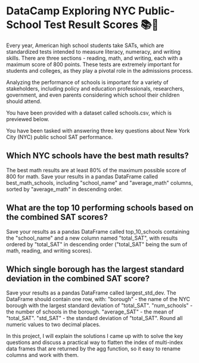 # DataCamp Exploring NYC Public-School Test Result Scores 📚📝

Every year, American high school students take SATs, which are standardized tests intended to measure literacy, numeracy, and writing skills. There are three sections - reading, math, and writing, each with a maximum score of 800 points. These tests are extremely important for students and colleges, as they play a pivotal role in the admissions process.

Analyzing the performance of schools is important for a variety of stakeholders, including policy and education professionals, researchers, government, and even parents considering which school their children should attend.

You have been provided with a dataset called schools.csv, which is previewed below.

You have been tasked with answering three key questions about New York City (NYC) public school SAT performance.

## Which NYC schools have the best math results?

The best math results are at least 80% of the maximum possible score of 800 for math. Save your results in a pandas DataFrame called best_math_schools, including "school_name" and "average_math" columns, sorted by "average_math" in descending order.

## What are the top 10 performing schools based on the combined SAT scores?
Save your results as a pandas DataFrame called top_10_schools containing the "school_name" and a new column named "total_SAT", with results ordered by "total_SAT" in descending order ("total_SAT" being the sum of math, reading, and writing scores).

## Which single borough has the largest standard deviation in the combined SAT score?

Save your results as a pandas DataFrame called largest_std_dev. The DataFrame should contain one row, with: "borough" - the name of the NYC borough with the largest standard deviation of "total_SAT". "num_schools" - the number of schools in the borough. "average_SAT" - the mean of "total_SAT". "std_SAT" - the standard deviation of "total_SAT". Round all numeric values to two decimal places.

In this project, I will explain the solutions I came up with to solve the key questions and discuss a practical way to flatten the index of multi-index data frames that are returned by the agg function, so it easy to rename columns and work with them.
